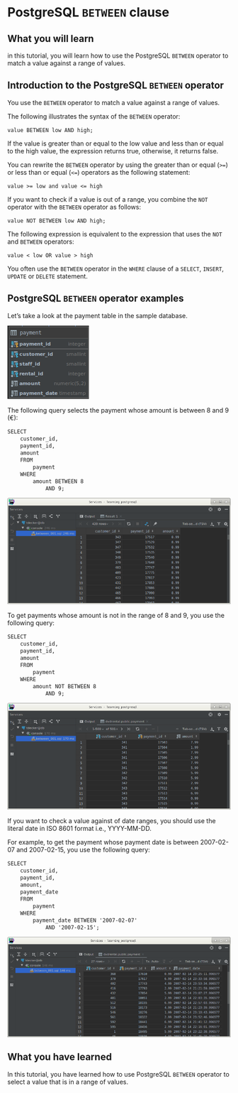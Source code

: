 # PostgreSQL `BETWEEN` clause

## What you will learn

in this tutorial, you will learn how to use the PostgreSQL `BETWEEN` operator to match a value against a range of 
values.

## Introduction to the PostgreSQL `BETWEEN` operator

You use the `BETWEEN` operator to match a value against a range of values. 

The following illustrates the syntax of the `BETWEEN` operator:

    value BETWEEN low AND high;
    
If the value is greater than or equal to the low value and less than or equal to the high value, the expression returns 
true, otherwise, it returns false.

You can rewrite the `BETWEEN` operator by using the greater than or equal (`>=`) or less than or equal (`<=`) operators 
as the following statement:

    value >= low and value <= high
    
If you want to check if a value is out of a range, you combine the `NOT` operator with the `BETWEEN` operator as 
follows:

    value NOT BETWEEN low AND high;
    
The following expression is equivalent to the expression that uses the `NOT` and `BETWEEN` operators:

    value < low OR value > high
    
You often use the `BETWEEN` operator in the `WHERE` clause of a `SELECT`, `INSERT`, `UPDATE` or `DELETE` statement.

## PostgreSQL `BETWEEN` operator examples

Let’s take a look at the payment table in the sample database.

![Payment table](../images/payment.png)

The following query selects the payment whose amount is between 8 and 9 (€):

    SELECT
        customer_id,
        payment_id,
        amount
        FROM
            payment
        WHERE
            amount BETWEEN 8
                AND 9;
                
![Between 001](../images/between_001.png)

To get payments whose amount is not in the range of 8 and 9, you use the following query:

    SELECT
        customer_id,
        payment_id,
        amount
        FROM
            payment
        WHERE
            amount NOT BETWEEN 8
                AND 9;
                
![Between 002](../images/between_002.png)

If you want to check a value against of date ranges, you should use the literal date in ISO 8601 format i.e., 
YYYY-MM-DD. 

For example, to get the payment whose payment date is between 2007-02-07 and 2007-02-15, you use the following query:

    SELECT
        customer_id,
        payment_id,
        amount,
        payment_date
        FROM
            payment
        WHERE
            payment_date BETWEEN '2007-02-07'
                AND '2007-02-15';
                
![Between 003](../images/between_003.png)

## What you have learned

In this tutorial, you have learned how to use PostgreSQL `BETWEEN` operator to select a value that is in a range of 
values.